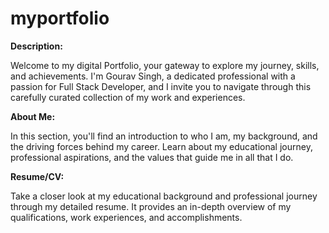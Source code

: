 # myportfolio
**Description:**

Welcome to my digital Portfolio, your gateway to explore my journey, skills, and achievements. 
I'm Gourav Singh, a dedicated professional with a passion for Full Stack Developer, and I invite you to navigate through this carefully curated collection of my work and experiences.

**About Me:**

In this section, you'll find an introduction to who I am, my background, and the driving forces behind my career. Learn about my educational journey, professional aspirations, and the values that guide me in all that I do.

**Resume/CV:**

Take a closer look at my educational background and professional journey through my detailed resume. It provides an in-depth overview of my qualifications, work experiences, and accomplishments.
